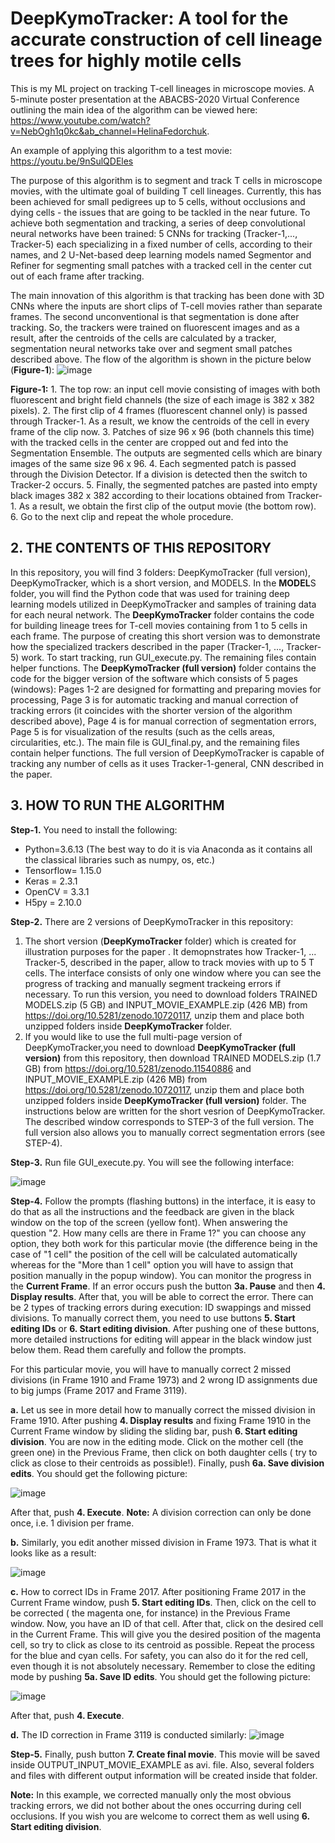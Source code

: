 # DeepKymoTracker: A tool for the accurate construction of cell lineage trees for highly motile cells
This is my ML project on tracking T-cell lineages in microscope movies. A 5-minute poster presentation at the ABACBS-2020 Virtual Conference outlining the main idea of the algorithm can be viewed here: https://www.youtube.com/watch?v=NebOgh1q0kc&ab_channel=HelinaFedorchuk.

An example of applying this algorithm to a test movie:
https://youtu.be/9nSulQDEles

The purpose of this algorithm is to segment and track T cells in microscope movies, with the ultimate goal of building T cell lineages. Currently, this has been achieved for small pedigrees up to 5 cells, without occlusions and dying cells - the issues that are going to be tackled in the near future.
To achieve both segmentation and tracking, a series of deep convolutional neural networks have been trained: 5 CNNs for tracking (Tracker-1,..., Tracker-5) each specializing in a fixed number of cells, according to their names,  and 2 U-Net-based deep learning models named Segmentor and Refiner for segmenting small patches with a tracked cell in the center cut out of each frame after tracking.

The main innovation of this algorithm is that tracking has been done with 3D CNNs where the inputs are short clips of T-cell movies rather than separate frames. The second unconventional is that segmentation is done after tracking. So, the trackers were trained on fluorescent images and as a result, after the centroids of the cells are calculated by a tracker, segmentation neural networks take over and segment small patches described above.
The flow of the algorithm is shown in the picture below (**Figure-1**):
![image](https://user-images.githubusercontent.com/17193930/188294823-f0d75314-a2fa-4fec-bb47-82150116d443.png) 

**Figure-1:** 1. The top row: an input cell movie consisting of images with both fluorescent and bright field channels (the size of each image is 382 x 382 pixels).
2. The first clip of 4 frames (fluorescent channel only) is passed through Tracker-1. As a result, we know the centroids of the cell in every frame of the clip now.
3. Patches of size 96 x 96 (both channels this time) with the tracked cells in the center are cropped out and fed into the Segmentation Ensemble. The outputs are segmented cells which are binary images of the same size 96 x 96. 
4. Each segmented patch is passed through the Division Detector. If a division is detected then the switch to Tracker-2 occurs.
5. Finally, the segmented patches are pasted into empty black images 382 x 382 according to their locations obtained from Tracker-1. As a result, we obtain the first clip of the output movie (the bottom row).
6. Go to the next clip and repeat the whole procedure.
 


## 2. THE CONTENTS OF THIS REPOSITORY
In this repository, you will find 3 folders: DeepKymoTracker (full version), DeepKymoTracker, which is a short version,  and MODELS. 
In the **MODEL**S folder, you will find the Python code that was used for training deep learning models utilized in DeepKymoTracker and samples of training data for each neural network. 
The **DeepKymoTracker** folder contains the code for building lineage trees for T-cell movies containing from 1 to 5 cells in each frame. The purpose of creating this short version was to demonstrate how the specialized trackers described in the paper (Tracker-1, ..., Tracker-5) work. To start tracking, run GUI_execute.py. The remaining files contain helper functions.
The **DeepKymoTracker (full version)** folder contains the code for the bigger version of the software which consists of 5 pages (windows): Pages 1-2 are designed for formatting and preparing movies for processing, Page 3 is for automatic tracking and manual correction of tracking errors (it coincides with the shorter version of the algorithm described above), Page 4 is for manual correction of segmentation errors, Page 5 is for visualization of the results (such as the cells areas, circularities, etc.). The main file is GUI_final.py, and the remaining files contain helper functions. The full version of DeepKymoTracker is capable of tracking any number of cells as it uses Tracker-1-general, CNN described in the paper.


## 3. HOW TO RUN THE ALGORITHM

**Step-1.** You need to install the following:
+ Python=3.6.13 (The best way to do it is via Anaconda as it contains all the classical libraries such as numpy, os, etc.)
+ Tensorflow= 1.15.0
+ Keras = 2.3.1
+ OpenCV = 3.3.1
+ H5py = 2.10.0


**Step-2.** There are 2 versions of DeepKymoTracker in this repository:
1. The short version (**DeepKymoTracker** folder) which is created for illustration purposes for the paper .
It demopnstrates how Tracker-1, ... Tracker-5, described in the paper, allow to track movies with up to 5 T cells. The interface consists of only one window where you can see the progress of tracking and manually segment trackeing errors if necessary. To run this version, you need to download folders TRAINED MODELS.zip (5 GB) and INPUT_MOVIE_EXAMPLE.zip (426 MB)  from https://doi.org/10.5281/zenodo.10720117, unzip them and place both unzipped folders inside **DeepKymoTracker** folder.
2. If you would like to use the full multi-page version of DeepKymoTracker,you need to download **DeepKymoTracker (full version)** from this repository, then  download TRAINED MODELS.zip (1.7 GB) from https://doi.org/10.5281/zenodo.11540886 and  INPUT_MOVIE_EXAMPLE.zip (426 MB) from https://doi.org/10.5281/zenodo.10720117, unzip them and place both unzipped folders inside **DeepKymoTracker (full version)** folder.
The instructions below are written for the short vesrion of DeepKymoTracker. The described window corresponds to STEP-3 of the full version. The full version also allows you to manually correct segmentation errors (see STEP-4). 


**Step-3.** Run file GUI_execute.py. You will see the following interface:

![image](https://github.com/khelina/T-cell-lineages-tracking/assets/17193930/d6c00888-c0e3-4de6-a9f8-293c72ef8d74)



**Step-4.** Follow the prompts (flashing buttons) in the interface, it is easy to do that as all the instructions and the feedback are given in the black window on the top of the screen (yellow font). When answering the question "2. How many cells are there in Frame 1?" you can choose any option, they both work for this particular movie (the difference being in the case of "1 cell" the position of the cell will be calculated automatically whereas for the "More than 1 cell" option you will have to assign that position manually in the popup window).
You can monitor the progress in the **Current Frame**. If an error occurs push the button **3a. Pause** and then **4. Display results**. After that, you will be able to correct the error. There can be 2 types of tracking errors during execution: ID swappings and missed divisions. To manually correct them, you need to use buttons **5. Start editing IDs** or **6. Start editing division**. After pushing one of these buttons, more detailed instructions for editing will appear in the black window just below them. Read them carefully and follow the prompts. 

For this particular movie, you will have to manually correct 2 missed divisions (in Frame 1910 and Frame 1973) and 2 wrong ID assignments due to big jumps (Frame 2017 and Frame 3119).

**a.** Let us see in more detail how to manually correct  the missed division in Frame 1910. After pushing **4. Display results** and fixing Frame 1910 in the Current Frame window by sliding the sliding bar, push **6. Start editing division**. You are now in the editing mode. Click on the mother cell (the green one) in the Previous Frame, then click on both daughter cells ( try to click as close to their centroids as possible!). Finally, push **6a. Save division edits**. You should get the following picture:
 
![image](https://github.com/khelina/T-cell-lineages-tracking/assets/17193930/e2bb433f-be2d-4d3a-8cf4-61277f760a62)


After that, push **4. Execute**. **Note:** A division correction can only be done once, i.e. 1 division per frame.

**b.** Similarly, you edit another missed division in Frame 1973. That is what it looks like as a result:
   
   ![image](https://github.com/khelina/T-cell-lineages-tracking/assets/17193930/84252667-a5cf-4630-92ad-adf1e9968d33)
 

**c.** How to correct IDs in Frame 2017. After positioning Frame 2017 in the Current Frame window, push **5. Start editing IDs**. Then, click on the cell to be corrected ( the magenta one, for instance) in the Previous Frame window. Now, you have an ID of that cell. After that, click on the desired cell in the Current Frame. This will give you the desired position of the magenta cell, so try to click as close to its centroid as possible. Repeat the process for the blue and cyan cells. For safety, you can also do it for the red cell, even though it is not absolutely necessary.  Remember to close the editing mode by pushing **5a. Save ID edits**. You should get the following picture:

 ![image](https://github.com/khelina/T-cell-lineages-tracking/assets/17193930/6c607765-9401-4f31-bbf5-0697cc1aeb7b)


After that, push **4. Execute**.

**d.** The ID correction in Frame 3119 is conducted similarly:
![image](https://github.com/khelina/T-cell-lineages-tracking/assets/17193930/60294618-b563-49f0-8c25-181aeea7fd39)

**Step-5.** Finally, push button **7. Create final movie**. This movie will be saved inside OUTPUT_INPUT_MOVIE_EXAMPLE as avi. file. Also, several folders and files with different output information will be created inside that folder.

**Note:** In this example, we corrected manually only the most obvious tracking errors, we did not bother about the ones occurring during cell occlusions. If you wish you are welcome to correct them as well using **6. Start editing division**.  

      








 




